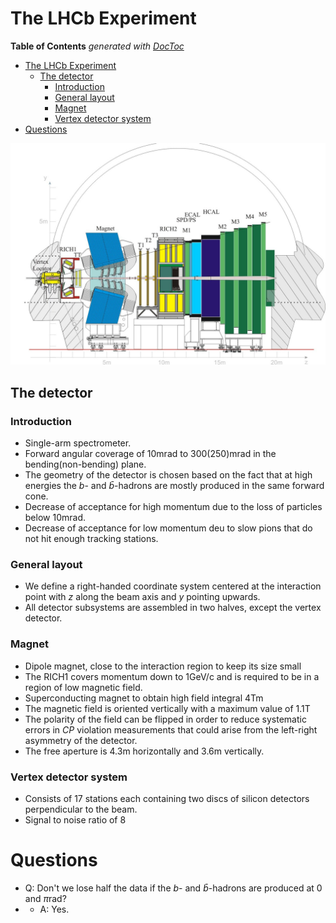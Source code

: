 # The LHCb Experiment

<!-- START doctoc generated TOC please keep comment here to allow auto update -->
<!-- DON'T EDIT THIS SECTION, INSTEAD RE-RUN doctoc TO UPDATE -->
**Table of Contents**  *generated with [DocToc](https://github.com/thlorenz/doctoc)*

- [The LHCb Experiment](#the-lhcb-experiment)
  - [The detector](#the-detector)
    - [Introduction](#introduction)
    - [General layout](#general-layout)
    - [Magnet](#magnet)
    - [Vertex detector system](#vertex-detector-system)
- [Questions](#questions)

<!-- END doctoc generated TOC please keep comment here to allow auto update -->

<!-- ![LHCb](../.images/LHCbTechnicalProposal-002.png) -->
![LHCb](../.images/LHCbDetector.jpg)

## The detector
### Introduction

- Single-arm spectrometer.
- Forward angular coverage of $10\text{mrad}$ to $300(250)\text{mrad}$ in the bending(non-bending) plane.
- The geometry of the detector is chosen based on the fact that at high energies the $b$- and $\bar{b}$-hadrons are mostly produced in the same forward cone.
- Decrease of acceptance for high momentum due to the loss of particles below $10\text{mrad}$.
- Decrease of acceptance for low momentum deu to slow pions that do not hit enough tracking stations.

### General layout

- We define a right-handed coordinate system centered at the interaction point with $z$ along the beam axis and $y$ pointing upwards.
- All detector subsystems are assembled in two halves, except the vertex detector.

### Magnet

- Dipole magnet, close to the interaction region to keep its size small
- The RICH1 covers momentum down to $1\text{GeV/c}$ and is required to be in a region of low magnetic field.
- Superconducting magnet to obtain high field integral $4\text{Tm}$ 
- The magnetic field is oriented vertically with a maximum value of $1.1\text{T}$
- The polarity of the field can be flipped in order to reduce systematic errors in $CP$ violation measurements that could arise from the left-right asymmetry of the detector.
- The free aperture is $4.3\text{m}$ horizontally and $3.6\text{m}$ vertically.

### Vertex detector system

- Consists of 17 stations each containing two discs of silicon detectors perpendicular to the beam.
- Signal to noise ratio of 8


# Questions

- Q: Don't we lose half the data if the $b$- and $\bar{b}$-hadrons are produced at 0 and $\pi\text{rad}$?
- - A: Yes.